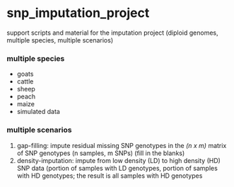 # snp_imputation_project
support scripts and material for the imputation project (diploid genomes, multiple species, multiple scenarios)

### multiple species
- goats
- cattle
- sheep
- peach
- maize
- simulated data

### multiple scenarios
1. gap-filling: impute residual missing SNP genotypes in the *(n x m)* matrix of SNP genotypes (n samples, m SNPs) (fill in the blanks)
2. density-imputation: impute from low density (LD) to high density (HD) SNP data (portion of samples with LD genotypes, 
portion of samples with HD genotypes; the result is all samples with HD genotypes

